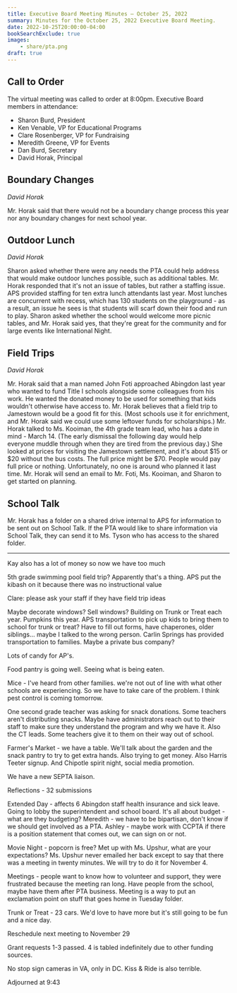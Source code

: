 ```yaml
---
title: Executive Board Meeting Minutes — October 25, 2022
summary: Minutes for the October 25, 2022 Executive Board Meeting.
date: 2022-10-25T20:00:00-04:00
bookSearchExclude: true
images:
    - share/pta.png
draft: true
---
```


## Call to Order

The virtual meeting was called to order at 8:00pm. Executive Board members in attendance:
- Sharon Burd, President
- Ken Venable, VP for Educational Programs
- Clare Rosenberger, VP for Fundraising
- Meredith Greene, VP for Events
- Dan Burd, Secretary
- David Horak, Principal

## Boundary Changes
*David Horak*

Mr. Horak said that there would not be a boundary change process this year nor any boundary changes for next school year.

## Outdoor Lunch
*David Horak*

Sharon asked whether there were any needs the PTA could help address that would make outdoor lunches possible, such as additional tables. Mr. Horak responded that it's not an issue of tables, but rather a staffing issue. APS provided staffing for ten extra lunch attendants last year. Most lunches are concurrent with recess, which has 130 students on the playground - as a result, an issue he sees is that students will scarf down their food and run to play. Sharon asked whether the school would welcome more picnic tables, and Mr. Horak said yes, that they're great for the community and for large events like International Night.

## Field Trips
*David Horak*

Mr. Horak said that a man named John Foti approached Abingdon last year who wanted to fund Title I schools alongside some colleagues from his work. He wanted the donated money to be used for something that kids wouldn't otherwise have access to. Mr. Horak believes that a field trip to Jamestown would be a good fit for this. (Most schools use it for enrichment, and Mr. Horak said we could use some leftover funds for scholarships.) Mr. Horak talked to Ms. Kooiman, the 4th grade team lead, who has a date in mind - March 14. (The early dismissal the following day would help everyone muddle through when they are tired from the previous day.) She looked at prices for visiting the Jamestown settlement, and it's about $15 or $20 without the bus costs. The full price might be $70. People would pay full price or nothing. Unfortunately, no one is around who planned it last time. Mr. Horak will send an email to Mr. Foti, Ms. Kooiman, and Sharon to get started on planning.

## School Talk

Mr. Horak has a folder on a shared drive internal to APS for information to be sent out on School Talk. If the PTA would like to share information via School Talk, they can send it to Ms. Tyson who has access to the shared folder.

---

Kay also has a lot of money so now we have too much

5th grade swimming pool field trip? Apparently that's a thing. APS put the kibash on it because there was no instructional value

Clare: please ask your staff if they have field trip ideas

Maybe decorate windows? Sell windows? Building on Trunk or Treat each year. Pumpkins this year. APS transportation to pick up kids to bring them to school for trunk or treat? Have to fill out forms, have chaperones, older siblings... maybe I talked to the wrong person. Carlin Springs has provided transportation to families. Maybe a private bus company?

Lots of candy for AP's.

Food pantry is going well. Seeing what is being eaten.

Mice - I've heard from other families. we're not out of line with what other schools are experiencing. So we have to take care of the problem. I think pest control is coming tomorrow.

One second grade teacher was asking for snack donations. Some teachers aren't distributing snacks. Maybe have administrators reach out to their staff to make sure they understand the program and why we have it. Also the CT leads. Some teachers give it to them on their way out of school.

Farmer's Market - we have a table. We'll talk about the garden and the snack pantry to try to get extra hands. Also trying to get money. Also Harris Teeter signup. And Chipotle spirit night, social media promotion.

We have a new SEPTA liaison.

Reflections - 32 submissions

Extended Day - affects 6 Abingdon staff health insurance and sick leave. Going to lobby the superintendent and school board. It's all about budget - what are they budgeting? Meredith - we have to be bipartisan, don't know if we should get involved as a PTA. Ashley - maybe work with CCPTA if there is a position statement that comes out, we can sign on or not.

Movie Night - popcorn is free? Met up with Ms. Upshur, what are your expectations? Ms. Upshur never emailed her back except to say that there was a meeting in twenty minutes. We will try to do it for November 4. 

Meetings - people want to know how to volunteer and support, they were frustrated because the meeting ran long. Have people from the school, maybe have them after PTA business. Meeting is a way to put an exclamation point on stuff that goes home in Tuesday folder.

Trunk or Treat - 23 cars. We'd love to have more but it's still going to be fun and a nice day.

Reschedule next meeting to November 29

Grant requests 1-3 passed. 4 is tabled indefinitely due to other funding sources.

No stop sign cameras in VA, only in DC. Kiss & Ride is also terrible.

Adjourned at 9:43